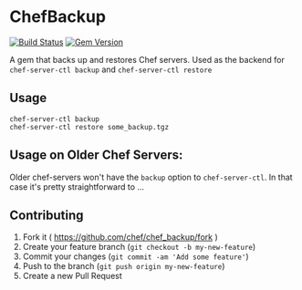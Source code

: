 # ChefBackup
[![Build Status](https://travis-ci.org/chef/chef_backup.svg?branch=master)](https://travis-ci.org/chef/chef_backup)
[![Gem Version](https://badge.fury.io/rb/chef_backup.svg)](http://badge.fury.io/rb/chef_backup)

A gem that backs up and restores Chef servers.  Used as the backend for
`chef-server-ctl backup` and `chef-server-ctl restore`

## Usage

```shell
chef-server-ctl backup
chef-server-ctl restore some_backup.tgz
```

## Usage on Older Chef Servers:

Older chef-servers won't have the `backup` option to `chef-server-ctl`. In
that case it's pretty straightforward to ...

## Contributing

1. Fork it ( https://github.com/chef/chef_backup/fork )
2. Create your feature branch (`git checkout -b my-new-feature`)
3. Commit your changes (`git commit -am 'Add some feature'`)
4. Push to the branch (`git push origin my-new-feature`)
5. Create a new Pull Request
